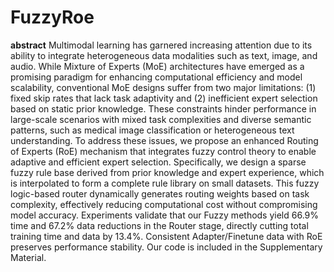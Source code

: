 # FuzzyRoe
**abstract** Multimodal learning has garnered increasing attention due to its ability to integrate heterogeneous data modalities such as text, image, and audio. While Mixture of Experts (MoE) architectures have emerged as a promising paradigm for enhancing computational efficiency and model scalability, conventional MoE designs suffer from two major limitations: (1) fixed skip rates that lack task adaptivity and (2) inefficient expert selection based on static prior knowledge. These constraints hinder performance in large-scale scenarios with mixed task complexities and diverse semantic patterns, such as medical image classification or heterogeneous text understanding.
To address these issues, we propose an enhanced Routing of Experts (RoE) mechanism that integrates fuzzy control theory to enable adaptive and efficient expert selection. Specifically, we design a sparse fuzzy rule base derived from prior knowledge and expert experience, which is interpolated to form a complete rule library on small datasets. This fuzzy logic-based router dynamically generates routing weights based on task complexity, effectively reducing computational cost without compromising model accuracy. Experiments validate that our Fuzzy methods yield 66.9\% time and 67.2\% data reductions in the Router stage, directly cutting total training time and data by 13.4\%. Consistent Adapter/Finetune data with RoE preserves performance stability. Our code is included in the Supplementary Material.
